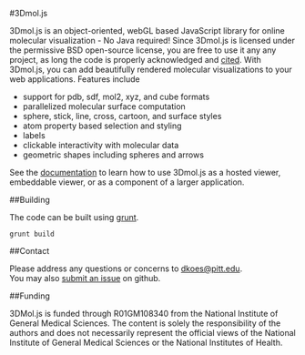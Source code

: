 
#3Dmol.js

3Dmol.js is an object-oriented, webGL based JavaScript library for online molecular visualization - No Java required!
Since 3Dmol.js is licensed under the permissive BSD open-source license, you are free to use it any any project, 
as long the code is properly acknowledged and [cited](http://dx.doi.org/10.1093/bioinformatics/btu829).
With 3Dmol.js, you can add beautifully rendered molecular visualizations to your web applications.  Features include
 * support for pdb, sdf, mol2, xyz, and cube formats
 * parallelized molecular surface computation
 * sphere, stick, line, cross, cartoon, and surface styles
 * atom property based selection and styling
 * labels
 * clickable interactivity with molecular data
 * geometric shapes including spheres and arrows

See the [documentation](http://3dmol.csb.pitt.edu/doc/index.html) to learn how to use 3Dmol.js as a hosted viewer, embeddable viewer, or as a 
component of a larger application.

##Building

The code can be built using [grunt](http://gruntjs.com/).

    grunt build

##Contact

Please address any questions or concerns to [dkoes@pitt.edu](mailto:dkoes+3dmol@pitt.edu).  
You may also [submit an issue](https://github.com/dkoes/3Dmol.js/issues) on github.

##Funding

3DMol.js is funded through R01GM108340 from the National Institute of General Medical Sciences. The content is solely the responsibility of the authors and does not necessarily represent the official views of the National Institute of General Medical Sciences or the National Institutes of Health.


